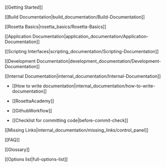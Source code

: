 [[Getting Started]]

[[Build Documentation|build_documentation/Build-Documentation]]

[[Rosetta Basics|rosetta_basics/Rosetta-Basics]]

[[Application Documentation|application_documentation/Application-Documentation]]

[[Scripting Interfaces|scripting_documentation/Scripting-Documentation]]

[[Development Documentation|development_documentation/Development-Documentation]]

<!---BEGIN_INTERNAL-->
[[Internal Documentation|internal_documentation/Internal-Documentation]]

* [[How to write documentation|internal_documentation/how-to-write-documentation]]

* [[RosettaAcademy]]

* [[GithubWorkflow]]

* [[Checklist for committing code|before-commit-check]]

[[Missing Links|internal_documentation/missing_links/control_panel]]
<!---END_INTERNAL-->

[[FAQ]]

[[Glossary]]

[[Options list|full-options-list]]
